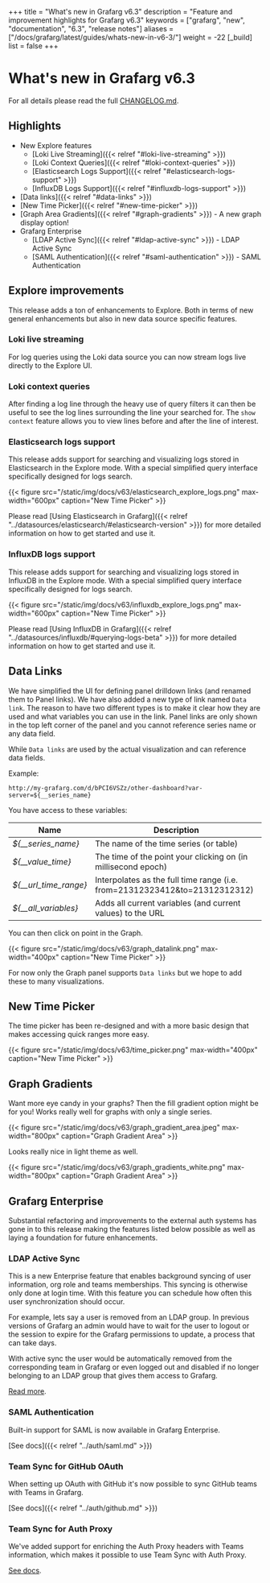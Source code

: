 +++
title = "What's new in Grafarg v6.3"
description = "Feature and improvement highlights for Grafarg v6.3"
keywords = ["grafarg", "new", "documentation", "6.3", "release notes"]
aliases = ["/docs/grafarg/latest/guides/whats-new-in-v6-3/"]
weight = -22
[_build]
list = false
+++

# What's new in Grafarg v6.3

For all details please read the full [CHANGELOG.md](https://github.com/famarker/grafarg/blob/master/CHANGELOG.md).

## Highlights

- New Explore features
  - [Loki Live Streaming]({{< relref "#loki-live-streaming" >}})
  - [Loki Context Queries]({{< relref "#loki-context-queries" >}})
  - [Elasticsearch Logs Support]({{< relref "#elasticsearch-logs-support" >}})
  - [InfluxDB Logs Support]({{< relref "#influxdb-logs-support" >}})
- [Data links]({{< relref "#data-links" >}})
- [New Time Picker]({{< relref "#new-time-picker" >}})
- [Graph Area Gradients]({{< relref "#graph-gradients" >}}) - A new graph display option!
- Grafarg Enterprise
  - [LDAP Active Sync]({{< relref "#ldap-active-sync" >}}) - LDAP Active Sync
  - [SAML Authentication]({{< relref "#saml-authentication" >}}) - SAML Authentication

## Explore improvements

This release adds a ton of enhancements to Explore. Both in terms of new general enhancements but also in
new data source specific features.

### Loki live streaming

For log queries using the Loki data source you can now stream logs live directly to the Explore UI.

### Loki context queries

After finding a log line through the heavy use of query filters it can then be useful to
see the log lines surrounding the line your searched for. The `show context` feature
allows you to view lines before and after the line of interest.

### Elasticsearch logs support

This release adds support for searching and visualizing logs stored in Elasticsearch in the Explore mode. With a special
simplified query interface specifically designed for logs search.

{{< figure src="/static/img/docs/v63/elasticsearch_explore_logs.png" max-width="600px" caption="New Time Picker" >}}

Please read [Using Elasticsearch in Grafarg]({{< relref "../datasources/elasticsearch/#elasticsearch-version" >}}) for more detailed information on how to get started and use it.

### InfluxDB logs support

This release adds support for searching and visualizing logs stored in InfluxDB in the Explore mode. With a special
simplified query interface specifically designed for logs search.

{{< figure src="/static/img/docs/v63/influxdb_explore_logs.png" max-width="600px" caption="New Time Picker" >}}

Please read [Using InfluxDB in Grafarg]({{< relref "../datasources/influxdb/#querying-logs-beta" >}}) for more detailed information on how to get started and use it.

## Data Links

We have simplified the UI for defining panel drilldown links (and renamed them to Panel links). We have also added a
new type of link named `Data link`. The reason to have two different types is to make it clear how they are used
and what variables you can use in the link. Panel links are only shown in the top left corner of
the panel and you cannot reference series name or any data field.

While `Data links` are used by the actual visualization and can reference data fields.

Example:
```url
http://my-grafarg.com/d/bPCI6VSZz/other-dashboard?var-server=${__series_name}
```

You have access to these variables:

Name | Description
------------ | -------------
*${__series_name}* | The name of the time series (or table)
*${__value_time}* | The time of the point your clicking on (in millisecond epoch)
*${__url_time_range}* | Interpolates as the full time range (i.e. from=21312323412&to=21312312312)
*${__all_variables}* | Adds all current variables (and current values) to the URL

You can then click on point in the Graph.

{{< figure src="/static/img/docs/v63/graph_datalink.png" max-width="400px" caption="New Time Picker" >}}

For now only the Graph panel supports `Data links` but we hope to add these to many visualizations.

## New Time Picker

The time picker has been re-designed and with a more basic design that makes accessing quick ranges more easy.

{{< figure src="/static/img/docs/v63/time_picker.png" max-width="400px" caption="New Time Picker" >}}

## Graph Gradients

Want more eye candy in your graphs? Then the fill gradient option might be for you! Works really well for
graphs with only a single series.

{{< figure src="/static/img/docs/v63/graph_gradient_area.jpeg" max-width="800px" caption="Graph Gradient Area" >}}

Looks really nice in light theme as well.

{{< figure src="/static/img/docs/v63/graph_gradients_white.png" max-width="800px" caption="Graph Gradient Area" >}}

## Grafarg Enterprise

Substantial refactoring and improvements to the external auth systems has gone in to this release making the  features
listed below possible as well as laying a foundation for future enhancements.

### LDAP Active Sync

This is a new Enterprise feature that enables background syncing of user information, org role and teams memberships.
This syncing is otherwise only done at login time. With this feature you can schedule how often this user synchronization should
occur.

For example, lets say a user is removed from an LDAP group. In previous versions of Grafarg an admin would have to
wait for the user to logout or the session to expire for the Grafarg permissions to update, a process that can take days.

With active sync the user would be automatically removed from the corresponding team in Grafarg or even logged out and disabled if no longer
belonging to an LDAP group that gives them access to Grafarg.

[Read more](/auth/enhanced_ldap/#active-ldap-synchronization).

### SAML Authentication

Built-in support for SAML is now available in Grafarg Enterprise.

[See docs]({{< relref "../auth/saml.md" >}})

### Team Sync for GitHub OAuth

When setting up OAuth with GitHub it's now possible to sync GitHub teams with Teams in Grafarg.

[See docs]({{< relref "../auth/github.md" >}})

### Team Sync for Auth Proxy

We've added support for enriching the Auth Proxy headers with Teams information, which makes it possible
to use Team Sync with Auth Proxy.

[See docs](/auth/auth-proxy/#auth-proxy-authentication).
